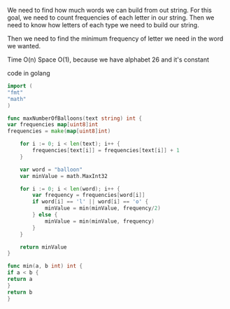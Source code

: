 We need to find how much words we can build from out string. For this goal, we need to count 
frequencies of each letter in our string. Then we need to know how letters of each type we need to build our string.

Then we need to find the minimum frequency of letter we need in the word we wanted.

Time O(n)
Space O(1), because we have alphabet 26 and it's constant

code in golang
```go
import (
"fmt"
"math"
)

func maxNumberOfBalloons(text string) int {
var frequencies map[uint8]int
frequencies = make(map[uint8]int)

	for i := 0; i < len(text); i++ {
		frequencies[text[i]] = frequencies[text[i]] + 1
	}

	var word = "balloon"
	var minValue = math.MaxInt32

	for i := 0; i < len(word); i++ {
		var frequency = frequencies[word[i]]
		if word[i] == 'l' || word[i] == 'o' {
			minValue = min(minValue, frequency/2)
		} else {
			minValue = min(minValue, frequency)
		}
	}

	return minValue
}

func min(a, b int) int {
if a < b {
return a
}
return b
}
```
